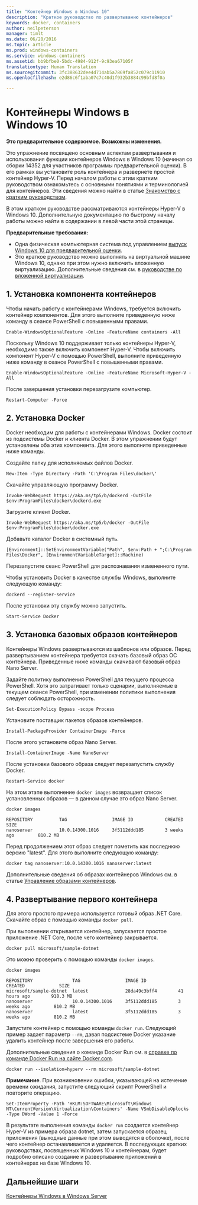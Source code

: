 ```yaml
---
title: "Контейнер Windows в Windows 10"
description: "Краткое руководство по развертыванию контейнеров"
keywords: docker, containers
author: neilpeterson
manager: timlt
ms.date: 06/28/2016
ms.topic: article
ms.prod: windows-containers
ms.service: windows-containers
ms.assetid: bb9bfbe0-5bdc-4984-912f-9c93ea67105f
translationtype: Human Translation
ms.sourcegitcommit: 3fc388632dee4d714ab5a7869fa852c079c11910
ms.openlocfilehash: e2d86c6f1aba07c7c40d1f932b3884c99bfd8f0a

---
```


# Контейнеры Windows в Windows 10

**Это предварительное содержимое. Возможны изменения.** 

Это упражнение посвящено основным аспектам развертывания и использования функции контейнеров Windows в Windows 10 (начиная со сборки 14352 для участников программы предварительной оценки). В его рамках вы установите роль контейнера и развернете простой контейнер Hyper-V. Перед началом работы с этим кратким руководством ознакомьтесь с основными понятиями и терминологией для контейнеров. Эти сведения можно найти в статье [Знакомство с кратким руководством](./quick_start.md). 

В этом кратком руководстве рассматриваются контейнеры Hyper-V в Windows 10. Дополнительную документацию по быстрому началу работы можно найти в содержании в левой части этой страницы.

**Предварительные требования:**

- Одна физическая компьютерная система под управлением [выпуск Windows 10 для предварительной оценки](https://insider.windows.com/).   
- Это краткое руководство можно выполнять на виртуальной машине Windows 10, однако при этом нужно включить вложенную виртуализацию. Дополнительные сведения см. в [руководстве по вложенной виртуализации](https://msdn.microsoft.com/en-us/virtualization/hyperv_on_windows/user_guide/nesting).

## 1. Установка компонента контейнеров

Чтобы начать работу с контейнерами Windows, требуется включить контейнер компонентов. Для этого выполните приведенную ниже команду в сеансе PowerShell с повышенными правами. 

```none
Enable-WindowsOptionalFeature -Online -FeatureName containers -All
```

Поскольку Windows 10 поддерживает только контейнеры Hyper-V, необходимо также включить компонент Hyper-V. Чтобы включить компонент Hyper-V с помощью PowerShell, выполните приведенную ниже команду в сеансе PowerShell с повышенными правами.

```none
Enable-WindowsOptionalFeature -Online -FeatureName Microsoft-Hyper-V -All
```

После завершения установки перезагрузите компьютер.

```none
Restart-Computer -Force
```

## 2. Установка Docker

Docker необходим для работы с контейнерами Windows. Docker состоит из подсистемы Docker и клиента Docker. В этом упражнении будут установлены оба этих компонента. Для этого выполните приведенные ниже команды. 

Создайте папку для исполняемых файлов Docker.

```none
New-Item -Type Directory -Path 'C:\Program Files\docker\'
```

Скачайте управляющую программу Docker.

```none
Invoke-WebRequest https://aka.ms/tp5/b/dockerd -OutFile $env:ProgramFiles\docker\dockerd.exe
```

Загрузите клиент Docker.

```none
Invoke-WebRequest https://aka.ms/tp5/b/docker -OutFile $env:ProgramFiles\docker\docker.exe
```

Добавьте каталог Docker в системный путь.

```none
[Environment]::SetEnvironmentVariable("Path", $env:Path + ";C:\Program Files\Docker", [EnvironmentVariableTarget]::Machine)
```

Перезапустите сеанс PowerShell для распознавания измененного пути.

Чтобы установить Docker в качестве службы Windows, выполните следующую команду:

```none
dockerd --register-service
```

После установки эту службу можно запустить.

```none
Start-Service Docker
```

## 3. Установка базовых образов контейнеров

Контейнеры Windows развертываются из шаблонов или образов. Перед развертыванием контейнера требуется скачать базовый образ ОС контейнера. Приведенные ниже команды скачивают базовый образ Nano Server.
    
Задайте политику выполнения PowerShell для текущего процесса PowerShell. Хотя это затрагивает только сценарии, выполняемые в текущем сеансе PowerShell, при изменении политики выполнения следует соблюдать осторожность.

```none
Set-ExecutionPolicy Bypass -scope Process
```

Установите поставщик пакетов образов контейнеров.

```none  
Install-PackageProvider ContainerImage -Force
```

После этого установите образ Nano Server.

```none
Install-ContainerImage -Name NanoServer
```

После установки базового образа следует перезапустить службу Docker.

```none
Restart-Service docker
```

На этом этапе выполнение `docker images` возвращает список установленных образов — в данном случае это образ Nano Server.

```none
docker images

REPOSITORY          TAG                 IMAGE ID            CREATED             SIZE
nanoserver          10.0.14300.1016     3f5112ddd185        3 weeks ago         810.2 MB
```

Перед продолжением этот образ следует пометить как последнюю версию "latest". Для этого выполните следующую команду:

```none
docker tag nanoserver:10.0.14300.1016 nanoserver:latest
```

Дополнительные сведения об образах контейнеров Windows см. в статье [Управление образами контейнеров](../management/manage_images.md).

## 4. Развертывание первого контейнера

Для этого простого примера используется готовый образ .NET Core. Скачайте образ с помощью команды `docker pull`.

При выполнении открывается контейнер, запускается простое приложение .NET Core, после чего контейнер закрывается. 

```none
docker pull microsoft/sample-dotnet
```

Это можно проверить с помощью команды `docker images`.

```none
docker images

REPOSITORY               TAG                 IMAGE ID            CREATED             SIZE
microsoft/sample-dotnet  latest              28da49c3bff4        41 hours ago        918.3 MB
nanoserver               10.0.14300.1016     3f5112ddd185        3 weeks ago         810.2 MB
nanoserver               latest              3f5112ddd185        3 weeks ago         810.2 MB
```

Запустите контейнер с помощью команды `docker run`. Следующий пример задает параметр `--rm`, давая подсистеме Docker указание удалить контейнер после завершения его работы. 

Дополнительные сведения о команде Docker Run см. в [справке по команде Docker Run на сайте Docker.com]( https://docs.docker.com/engine/reference/run/).

```none
docker run --isolation=hyperv --rm microsoft/sample-dotnet
```

**Примечание**. При возникновении ошибки, указывающей на истечение времени ожидания, запустите следующий скрипт PowerShell и повторите операцию.

```none
Set-ItemProperty -Path 'HKLM:SOFTWARE\Microsoft\Windows NT\CurrentVersion\Virtualization\Containers' -Name VSmbDisableOplocks -Type DWord -Value 1 -Force
```

В результате выполнения команды `docker run` создается контейнер Hyper-V из примера образа dotnet, затем запускается образец приложения (выходные данные при этом выводятся в оболочке), после чего контейнер останавливается и удаляется. В последующих кратких руководствах, посвященных Windows 10 и контейнерам, будет подробно описано создание и развертывание приложений в контейнерах на базе Windows 10.

## Дальнейшие шаги

[Контейнеры Windows в Windows Server](./quick_start_windows_server.md)





<!--HONumber=Jun16_HO4-->


